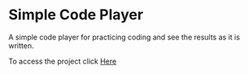 # Simple Code Player
A simple code player for practicing coding and see the results as it is written.

To access the project click [Here](https://fabioaraujo76.github.io/simplecodeplayer/)
